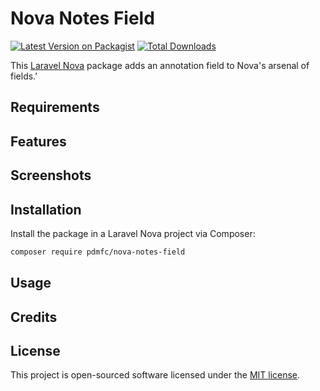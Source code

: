 # Nova Notes Field

[![Latest Version on Packagist](https://img.shields.io/packagist/v/pdmfc/nova-notes-field.svg?style=flat-square)](https://packagist.org/packages/pdmfc/nova-notes-field)
[![Total Downloads](https://img.shields.io/packagist/dt/pdmfc/nova-notes-field.svg?style=flat-square)](https://packagist.org/packages/pdmfc/nova-notes-field)

This [Laravel Nova](https://nova.laravel.com) package adds an annotation field to Nova's arsenal of fields.'

## Requirements

## Features

## Screenshots

## Installation

Install the package in a Laravel Nova project via Composer:

```bash
composer require pdmfc/nova-notes-field
```

## Usage

## Credits


## License

This project is open-sourced software licensed under the [MIT license](LICENSE.md).
